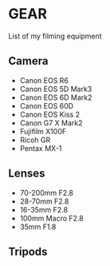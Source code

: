# GEAR
List of my filming equipment

## Camera
- Canon EOS R6
- Canon EOS 5D Mark3
- Canon EOS 6D Mark2
- Canon EOS 60D
- Canon EOS Kiss 2
- Canon G7 X Mark2
- Fujifilm X100F
- Ricoh GR
- Pentax MX-1

## Lenses
- 70-200mm F2.8
- 28-70mm F2.8
- 16-35mm F2.8
- 100mm Macro F2.8
- 35mm F1.8

## Tripods
